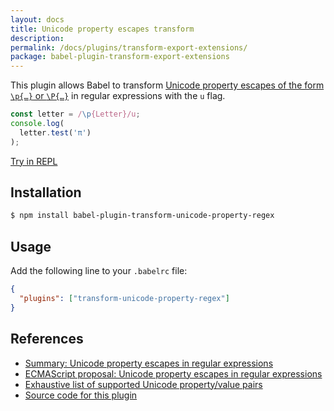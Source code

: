 ```yaml
---
layout: docs
title: Unicode property escapes transform
description:
permalink: /docs/plugins/transform-export-extensions/
package: babel-plugin-transform-export-extensions
---
```


This plugin allows Babel to transform [Unicode property escapes of the form `\p{…}` or `\P{…}`](https://mathiasbynens.be/notes/es-unicode-property-escapes) in regular expressions with the `u` flag.

```js
const letter = /\p{Letter}/u;
console.log(
  letter.test('π')
);
```

[Try in REPL](/repl/#?evaluate=true&presets=es2015%2Cstage-1&code=const+letter+%3D+/%5Cp%7BLetter%7D/u%3B%0Aconsole.log%28%0A++letter.test%28%27%CF%80%27%29%0A%29%3B)

## Installation

```sh
$ npm install babel-plugin-transform-unicode-property-regex
```

## Usage

Add the following line to your `.babelrc` file:

```json
{
  "plugins": ["transform-unicode-property-regex"]
}
```

## References

* [Summary: Unicode property escapes in regular expressions](https://mathiasbynens.be/notes/es-unicode-property-escapes)
* [ECMAScript proposal: Unicode property escapes in regular expressions](https://github.com/mathiasbynens/es-regexp-unicode-property-escapes)
* [Exhaustive list of supported Unicode property/value pairs](https://github.com/mathiasbynens/regexpu-core/blob/master/property-escapes.md)
* [Source code for this plugin](https://github.com/mathiasbynens/babel-plugin-transform-unicode-property-regex)
